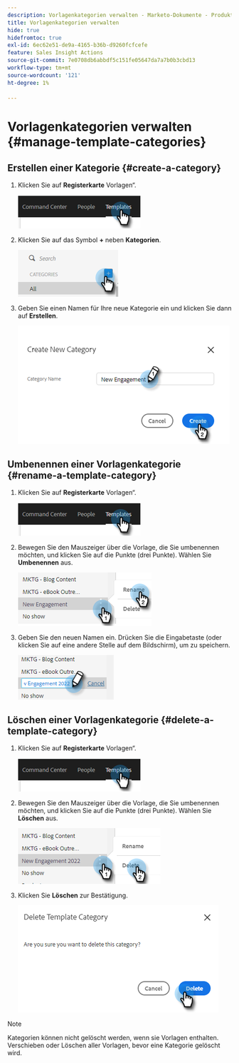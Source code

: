 ```yaml
---
description: Vorlagenkategorien verwalten - Marketo-Dokumente - Produktdokumentation
title: Vorlagenkategorien verwalten
hide: true
hidefromtoc: true
exl-id: 6ec62e51-de9a-4165-b36b-d9260fcfcefe
feature: Sales Insight Actions
source-git-commit: 7e0708db6abbdf5c151fe05647da7a7b0b3cbd13
workflow-type: tm+mt
source-wordcount: '121'
ht-degree: 1%

---
```


# Vorlagenkategorien verwalten {#manage-template-categories}

## Erstellen einer Kategorie {#create-a-category}

1. Klicken Sie auf **Registerkarte** Vorlagen“.

   ![](assets/manage-template-categories-1.png)

1. Klicken Sie auf das Symbol **+** neben **Kategorien**.

   ![](assets/manage-template-categories-2.png)

1. Geben Sie einen Namen für Ihre neue Kategorie ein und klicken Sie dann auf **Erstellen**.

   ![](assets/manage-template-categories-3.png)

## Umbenennen einer Vorlagenkategorie {#rename-a-template-category}

1. Klicken Sie auf **Registerkarte** Vorlagen“.

   ![](assets/manage-template-categories-4.png)

1. Bewegen Sie den Mauszeiger über die Vorlage, die Sie umbenennen möchten, und klicken Sie auf die Punkte (drei Punkte). Wählen Sie **Umbenennen** aus.

   ![](assets/manage-template-categories-5.png)

1. Geben Sie den neuen Namen ein. Drücken Sie die Eingabetaste (oder klicken Sie auf eine andere Stelle auf dem Bildschirm), um zu speichern.

   ![](assets/manage-template-categories-6.png)

## Löschen einer Vorlagenkategorie {#delete-a-template-category}

1. Klicken Sie auf **Registerkarte** Vorlagen“.

   ![](assets/manage-template-categories-7.png)

1. Bewegen Sie den Mauszeiger über die Vorlage, die Sie umbenennen möchten, und klicken Sie auf die Punkte (drei Punkte). Wählen Sie **Löschen** aus.

   ![](assets/manage-template-categories-8.png)

1. Klicken Sie **Löschen** zur Bestätigung.

   ![](assets/manage-template-categories-9.png)

>[!NOTE]
>
>Kategorien können nicht gelöscht werden, wenn sie Vorlagen enthalten. Verschieben oder Löschen aller Vorlagen, bevor eine Kategorie gelöscht wird.
